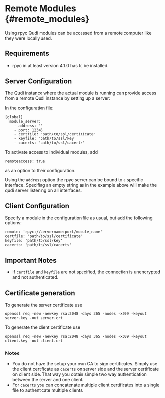 # Remote Modules {#remote_modules}

Using rpyc Qudi modules can be accessed from a remote computer like they were locally used.

## Requirements

* rpyc in at least version 4.1.0 has to be installed.

## Server Configuration

The Qudi instance where the actual module is running can provide access from a remote Qudi instance by setting up a server:

In the configuration file:

```
[global]
  module_server:
    - address: ''
    - port: 12345
    - certfile: 'path/to/ssl/certificate'
    - keyfile: 'path/to/ssl/key'
    - cacerts: 'path/to/ssl/cacerts'
```

To activate access to individual modules, add

```
remoteaccess: true
```

as an option to their configuration.

Using the `address` option the rpyc server can be bound to a specific interface. Specifing an empty string as in the example above will make the qudi server listening on all interfaces.

## Client Configuration

Specify a module in the configuration file as usual, but add the following options:

```
remote: 'rpyc://servername:port/module_name'
certfile: 'path/to/ssl/certificate'
keyfile: 'path/to/ssl/key'
cacerts: 'path/to/ssl/cacerts'
```

## Important Notes

* If `certfile` and `keyfile` are not specified, the connection is unencrypted and not authenticated.

## Certificate generation

To generate the server certificate use

```openssl req -new -newkey rsa:2048 -days 365 -nodes -x509 -keyout server.key -out server.crt```

To generate the client certificate use

```openssl req -new -newkey rsa:2048 -days 365 -nodes -x509 -keyout client.key -out client.crt```

### Notes
* You do not have the setup your own CA to sign certificates. Simply use the client certificate as `cacerts` on
  server side and the server certificate on client side. That way you obtain simple two way authentication between the
  server and one client.
* For `cacerts` you can concatenate multiple client certificates into a single file to authenticate multiple clients.

